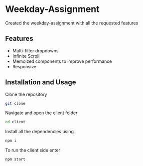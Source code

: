 # Weekday-Assignment
Created the weekday-assignment with all the requested features


## Features
- Multi-filter dropdowns
- Infinite Scroll
- Memoized components to improve performance
- Responsive



## Installation and Usage

Clone the repository

```bash
git clone
```
Navigate and open the client folder
```bash
cd client
```
Install all the dependencies using 
```bash
npm i
```


To run the client side enter
```bash
npm start
```

